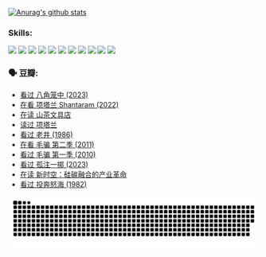 
[![Anurag's github stats](https://github-readme-stats.vercel.app/api?username=w940853815)](https://github.com/anuraghazra/github-readme-stats)

### Skills:

<code><img height="32" src="https://cdn.jsdelivr.net/npm/simple-icons@v5/icons/python.svg"></code>
<code><img height="32" src="https://cdn.jsdelivr.net/npm/simple-icons@v5/icons/javascript.svg"></code>
<code><img height="32" src="https://cdn.jsdelivr.net/npm/simple-icons@v5/icons/django.svg"></code>
<code><img height="32" src="https://cdn.jsdelivr.net/npm/simple-icons@v5/icons/flask.svg"></code>
<code><img height="32" src="https://cdn.jsdelivr.net/npm/simple-icons@v5/icons/vuetify.svg"></code>
<code><img height="32" src="https://cdn.jsdelivr.net/npm/simple-icons@v5/icons/git.svg"></code>
<code><img height="32" src="https://cdn.jsdelivr.net/npm/simple-icons@v5/icons/docker.svg"></code>
<code><img height="32" src="https://cdn.jsdelivr.net/npm/simple-icons@v5/icons/postgresql.svg"></code>
<code><img height="32" src="https://cdn.jsdelivr.net/npm/simple-icons@v5/icons/elasticsearch.svg"></code>
<code><img height="32" src="https://cdn.jsdelivr.net/npm/simple-icons@v5/icons/macos.svg"></code>
<code><img height="32" src="https://cdn.jsdelivr.net/npm/simple-icons@v5/icons/linux.svg"></code>

### 🗣 豆瓣:

<!-- DOUBAN-ACTIVITIES:START -->
- [看过 八角笼中‎ (2023)](https://www.douban.com/people/136069238/status/4367541707/?_i=94427194)
- [在看 项塔兰 Shantaram‎ (2022)](https://www.douban.com/people/136069238/status/4365497032/?_i=94427194)
- [在读 山茶文具店](https://www.douban.com/people/136069238/status/4364620725/?_i=94427194)
- [读过 项塔兰](https://www.douban.com/people/136069238/status/4364620288/?_i=94427194)
- [看过 老井‎ (1986)](https://www.douban.com/people/136069238/status/4362366672/?_i=94427194)
- [在看 毛骗 第二季‎ (2011)](https://www.douban.com/people/136069238/status/4355752869/?_i=94427194)
- [看过 毛骗 第一季‎ (2010)](https://www.douban.com/people/136069238/status/4355752667/?_i=94427194)
- [看过 孤注一掷‎ (2023)](https://www.douban.com/people/136069238/status/4354774568/?_i=94427194)
- [在读 新时空：硅碳融合的产业革命](https://www.douban.com/people/136069238/status/4348545149/?_i=94427194)
- [看过 投奔怒海‎ (1982)](https://www.douban.com/people/136069238/status/4336696255/?_i=94427194)
<!-- DOUBAN-ACTIVITIES:END -->


![Snake animation](https://raw.githubusercontent.com/w940853815/w940853815/output/github-contribution-grid-snake.svg)

<!--
**w940853815/w940853815** is a ✨ _special_ ✨ repository because its `README.md` (this file) appears on your GitHub profile.

Here are some ideas to get you started:

- 🔭 I’m currently working on ...
- 🌱 I’m currently learning ...
- 👯 I’m looking to collaborate on ...
- 🤔 I’m looking for help with ...
- 💬 Ask me about ...
- 📫 How to reach me: ...
- 😄 Pronouns: ...
- ⚡ Fun fact: ...
-->
